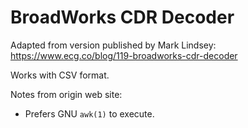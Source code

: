 # BroadWorks CDR Decoder

Adapted from version published by Mark Lindsey:
https://www.ecg.co/blog/119-broadworks-cdr-decoder

Works with CSV format.  

Notes from origin web site:

- Prefers GNU `awk(1)` to execute.
